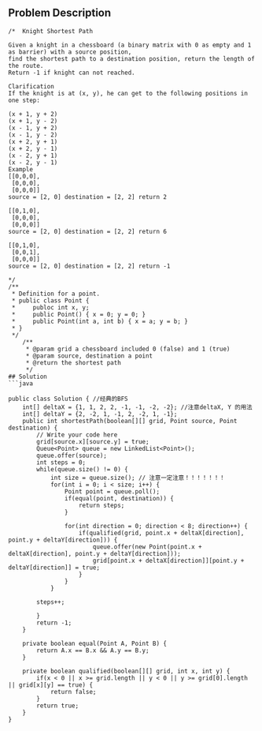 ## Problem Description
```
/*  Knight Shortest Path

Given a knight in a chessboard (a binary matrix with 0 as empty and 1 as barrier) with a source position, 
find the shortest path to a destination position, return the length of the route. 
Return -1 if knight can not reached.

Clarification
If the knight is at (x, y), he can get to the following positions in one step:

(x + 1, y + 2)
(x + 1, y - 2)
(x - 1, y + 2)
(x - 1, y - 2)
(x + 2, y + 1)
(x + 2, y - 1)
(x - 2, y + 1)
(x - 2, y - 1)
Example
[[0,0,0],
 [0,0,0],
 [0,0,0]]
source = [2, 0] destination = [2, 2] return 2

[[0,1,0],
 [0,0,0],
 [0,0,0]]
source = [2, 0] destination = [2, 2] return 6

[[0,1,0],
 [0,0,1],
 [0,0,0]]
source = [2, 0] destination = [2, 2] return -1

*/
/**
 * Definition for a point.
 * public class Point {
 *     publoc int x, y;
 *     public Point() { x = 0; y = 0; }
 *     public Point(int a, int b) { x = a; y = b; }
 * }
 */
    /**
     * @param grid a chessboard included 0 (false) and 1 (true)
     * @param source, destination a point
     * @return the shortest path 
     */
## Solution
```java

public class Solution { //经典的BFS
    int[] deltaX = {1, 1, 2, 2, -1, -1, -2, -2}; //注意deltaX, Y 的用法
    int[] deltaY = {2, -2, 1, -1, 2, -2, 1, -1};
    public int shortestPath(boolean[][] grid, Point source, Point destination) {
        // Write your code here
        grid[source.x][source.y] = true;
        Queue<Point> queue = new LinkedList<Point>();
        queue.offer(source);
        int steps = 0;
        while(queue.size() != 0) {
            int size = queue.size(); // 注意一定注意！！！！！！！
            for(int i = 0; i < size; i++) {
                Point point = queue.poll();
                if(equal(point, destination)) {
                    return steps;
                }
                
                for(int direction = 0; direction < 8; direction++) {
                    if(qualified(grid, point.x + deltaX[direction], point.y + deltaY[direction])) {
                        queue.offer(new Point(point.x + deltaX[direction], point.y + deltaY[direction]));
                        grid[point.x + deltaX[direction]][point.y + deltaY[direction]] = true;
                    }
                }
            }
            
        steps++;
        
        }
        return -1;
    }
    
    private boolean equal(Point A, Point B) {
        return A.x == B.x && A.y == B.y;
    }
    
    private boolean qualified(boolean[][] grid, int x, int y) {
        if(x < 0 || x >= grid.length || y < 0 || y >= grid[0].length || grid[x][y] == true) {
            return false;
        }
        return true;
    }
}